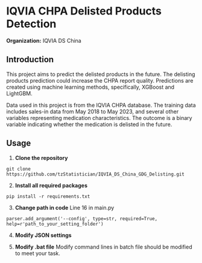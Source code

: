# IQVIA CHPA Delisted Products Detection

**Organization:** IQVIA DS China

## Introduction

This project aims to predict the delisted products in the future. The delisting products prediction could increase the CHPA report quality. Predictions are created using machine learning methods, specifically, XGBoost and LightGBM. 

Data used in this project is from the IQVIA CHPA database. The training data includes sales-in data from May 2018 to May 2023, and several other variables representing medication characteristics. The outcome is a binary variable indicating whether the medication is delisted in the future.

## Usage

1. **Clone the repository**
```
git clone https://github.com/tzStatistician/IQVIA_DS_China_GDG_Delisting.git
```

2. **Install all required packages**
```
pip install -r requirements.txt
```

3. **Change path in code**
Line 16 in main.py
```
parser.add_argument('--config', type=str, required=True, help=r'path_to_your_setting_folder')
```

4. **Modify JSON settings**

5. **Modify .bat file**
Modify command lines in batch file should be modified to meet your task.